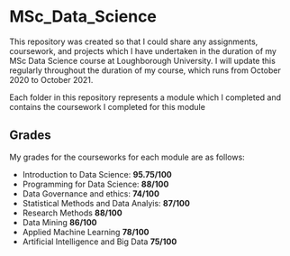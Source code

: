 # MSc_Data_Science
This repository was created so that I could share any assignments, coursework, and projects which I have undertaken in the duration of my MSc Data Science course at Loughborough University.
I will update this regularly throughout the duration of my course, which runs from October 2020 to October 2021.

Each folder in this repository represents a module which I completed and contains the coursework I completed for this module

## Grades

My grades for the courseworks for each module are as follows:
- Introduction to Data Science: **95.75/100**
- Programming for Data Science: **88/100**
- Data Governance and ethics: **74/100**
- Statistical Methods and Data Analyis: **87/100**
- Research Methods **88/100**
- Data Mining **86/100**
- Applied Machine Learning **78/100**
- Artificial Intelligence and Big Data **75/100**
